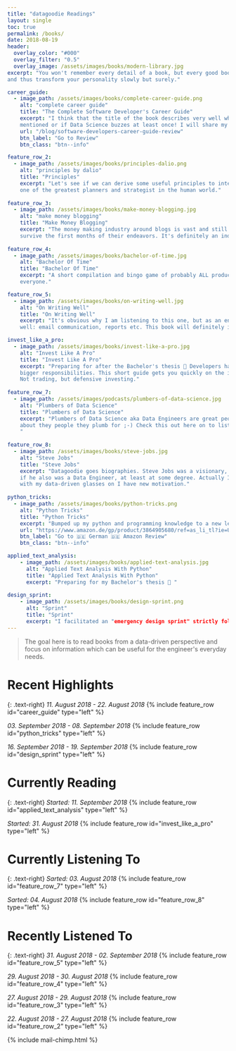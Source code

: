 ```yaml
---
title: "datagoodie Readings"
layout: single
toc: true
permalink: /books/
date: 2018-08-19
header: 
  overlay_color: "#000"
  overlay_filter: "0.5"
  overlay_image: /assets/images/books/modern-library.jpg
excerpt: "You won't remember every detail of a book, but every good book will engrain something useful in your thinking 
and thus transform your personality slowly but surely."

career_guide:
  - image_path: /assets/images/books/complete-career-guide.png
    alt: "complete career guide"
    title: "The Complete Software Developer's Career Guide"
    excerpt: "I think that the title of the book describes very well what is inside. Let's see if Data Engineers are
    mentioned or if Data Science buzzes at least once! I will share my biggest takeaways from this book in a few weeks."
    url: "/blog/software-developers-career-guide-review"
    btn_label: "Go to Review"
    btn_class: "btn--info"

feature_row_2:
  - image_path: /assets/images/books/principles-dalio.png
    alt: "principles by dalio"
    title: "Principles"
    excerpt: "Let's see if we can derive some useful principles to integrate in our daily data and development life, from
    one of the greatest planners and strategist in the human world."
    
feature_row_3:
  - image_path: /assets/images/books/make-money-blogging.jpg
    alt: "make money blogging"
    title: "Make Money Blogging"
    excerpt: "The money making industry around blogs is vast and still only a fraction of bloggers earn anything or even 
    survive the first months of their endeavors. It's definitely an industry worth knowing more about."
    
feature_row_4:
  - image_path: /assets/images/books/bachelor-of-time.jpg
    alt: "Bachelor Of Time"
    title: "Bachelor Of Time"
    excerpt: "A short compilation and bingo game of probably ALL productivity hacks and buzz words. But still useful for
    everyone."

feature_row_5:
  - image_path: /assets/images/books/on-writing-well.jpg
    alt: "On Writing Well"
    title: "On Writing Well"
    excerpt: "It's obvious why I am listening to this one, but as an engineer you have a special need for writing as 
    well: email communication, reports etc. This book will definitely improve your writing mindset and skills."

invest_like_a_pro:
  - image_path: /assets/images/books/invest-like-a-pro.jpg
    alt: "Invest Like A Pro"
    title: "Invest Like A Pro"
    excerpt: "Preparing for after the Bachelor's thesis 🤑 Developers have really a lot to look out for in their financial life, because with bigger salaries come 
    bigger responsibilities. This short guide gets you quickly on the investing track. 
    Not trading, but defensive investing."
    
feature_row_7:
  - image_path: /assets/images/podcasts/plumbers-of-data-science.jpg
    alt: "Plumbers of Data Science"
    title: "Plumbers of Data Science"
    excerpt: "Plumbers of Data Science aka Data Engineers are great people and this podcast is mostly about them and 
    about they people they plumb for ;-) Check this out here on to listen on any platform you like: [Plumbers of Data Science](https://andreaskretz.com/podcast/)
    "
    
feature_row_8:
  - image_path: /assets/images/books/steve-jobs.jpg
    alt: "Steve Jobs"
    title: "Steve Jobs"
    excerpt: "Datagoodie goes biographies. Steve Jobs was a visionary, a developer, a designer, a creator, an electronics engineer, a shaper. I wouldn't be surprised
    if he also was a Data Engineer, at least at some degree. Actually I started this one a year ago, but it didn't really catch me. Now
    with my data-driven glasses on I have new motivation."
    
python_tricks:
  - image_path: /assets/images/books/python-tricks.png
    alt: "Python Tricks"
    title: "Python Tricks"
    excerpt: "Bumped up my python and programming knowledge to a new level!"
    url: "https://www.amazon.de/gp/product/3864905680/ref=as_li_tl?ie=UTF8&camp=1638&creative=6742&creativeASIN=3864905680&linkCode=as2&tag=datagoodie-21&linkId=917cebd31c16f2b8b89644d69d4a024a"
    btn_label: "Go to 🇩🇪 German 🇩🇪 Amazon Review"
    btn_class: "btn--info"

applied_text_analysis:
    - image_path: /assets/images/books/applied-text-analysis.jpg
      alt: "Applied Text Analysis With Python"
      title: "Applied Text Analysis With Python"
      excerpt: "Preparing for my Bachelor's thesis 🙏 "
      
design_sprint:
    - image_path: /assets/images/books/design-sprint.png
      alt: "Sprint"
      title: "Sprint"
      excerpt: "I facilitated an "emergency design sprint" strictly following Google's approach and reading their book in a ... well in a hardcore sprint fashion ... killing the book in roughly 3.5 days while facilitating the sprint. Great experience!"
---
```


> The goal here is to read books from a data-driven perspective and focus on information which can be 
useful for the engineer's everyday needs.

# Recent Highlights
{: .text-right}
*11. August 2018 - 22. August 2018*
{% include feature_row id="career_guide" type="left" %}

*03. September 2018 - 08. September 2018*
{% include feature_row id="python_tricks" type="left" %}

*16. September 2018 - 19. September 2018*
{% include feature_row id="design_sprint" type="left" %}

# Currently Reading
{: .text-right}
*Started: 11. September 2018*
{% include feature_row id="applied_text_analysis" type="left" %}

*Started: 31. August 2018*
{% include feature_row id="invest_like_a_pro" type="left" %}

# Currently Listening To
{: .text-right}
*Sarted: 03. August 2018*
{% include feature_row id="feature_row_7" type="left" %}

*Sarted: 04. August 2018*
{% include feature_row id="feature_row_8" type="left" %}

# Recently Listened To
{: .text-right}
*31. August 2018 - 02. September 2018*
{% include feature_row id="feature_row_5" type="left" %}

*29. August 2018 - 30. August 2018*
{% include feature_row id="feature_row_4" type="left" %}

*27. August 2018 - 29. August 2018*
{% include feature_row id="feature_row_3" type="left" %}

*22. August 2018 - 27. August 2018*
{% include feature_row id="feature_row_2" type="left" %}



{% include mail-chimp.html %}